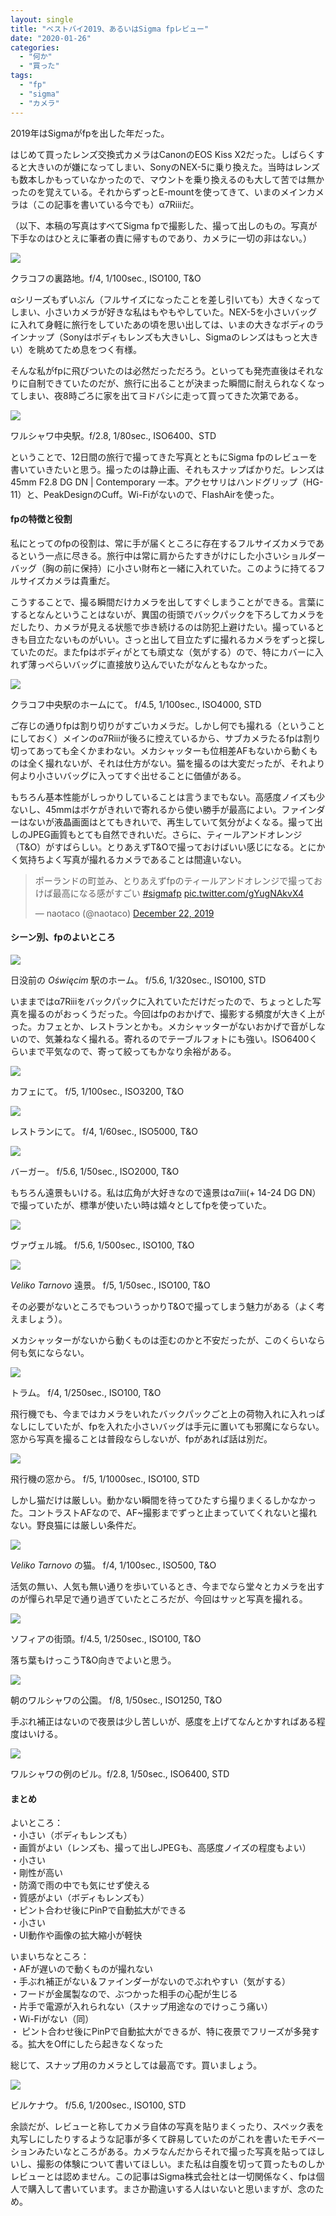 ```yaml
---
layout: single
title: "ベストバイ2019、あるいはSigma fpレビュー"
date: "2020-01-26"
categories: 
  - "何か"
  - "買った"
tags: 
  - "fp"
  - "sigma"
  - "カメラ"
---
```


2019年はSigmaがfpを出した年だった。

はじめて買ったレンズ交換式カメラはCanonのEOS Kiss X2だった。しばらくすると大きいのが嫌になってしまい、SonyのNEX-5に乗り換えた。当時はレンズも数本しかもっていなかったので、マウントを乗り換えるのも大して苦では無かったのを覚えている。それからずっとE-mountを使ってきて、いまのメインカメラは（この記事を書いている今でも）α7Riiiだ。

（以下、本稿の写真はすべてSigma fpで撮影した、撮って出しのもの。写真が下手なのはひとえに筆者の責に帰すものであり、カメラに一切の非はない。）

[![](https://blog.naotaco.com/assets/images/posts/2020/01/SDIM0387.jpg)](https://blog.naotaco.com/assets/images/posts/2020/01/SDIM0387-scaled.jpg)

クラコフの裏路地。f/4, 1/100sec., ISO100, T&O

αシリーズもずいぶん（フルサイズになったことを差し引いても）大きくなってしまい、小さいカメラが好きな私はもやもやしていた。NEX-5を小さいバッグに入れて身軽に旅行をしていたあの頃を思い出しては、いまの大きなボディのラインナップ（Sonyはボディもレンズも大きいし、Sigmaのレンズはもっと大きい）を眺めてため息をつく有様。

そんな私がfpに飛びついたのは必然だっただろう。といっても発売直後はそれなりに自制できていたのだが、旅行に出ることが決まった瞬間に耐えられなくなってしまい、夜8時ごろに家を出てヨドバシに走って買ってきた次第である。

[![](https://blog.naotaco.com/assets/images/posts/2020/01/SDIM0264.jpg)](https://blog.naotaco.com/assets/images/posts/2020/01/SDIM0264-scaled.jpg)

ワルシャワ中央駅。f/2.8, 1/80sec., ISO6400、STD

ということで、12日間の旅行で撮ってきた写真とともにSigma fpのレビューを書いていきたいと思う。撮ったのは静止画、それもスナップばかりだ。レンズは45mm F2.8 DG DN | Contemporary 一本。アクセサリはハンドグリップ（HG-11）と、PeakDesignのCuff。Wi-Fiがないので、FlashAirを使った。

#### fpの特徴と役割

私にとってのfpの役割は、常に手が届くところに存在するフルサイズカメラであるという一点に尽きる。旅行中は常に肩からたすきがけにした小さいショルダーバッグ（胸の前に保持）に小さい財布と一緒に入れていた。このように持てるフルサイズカメラは貴重だ。

こうすることで、撮る瞬間だけカメラを出してすぐしまうことができる。言葉にするとなんということはないが、異国の街頭でバックパックを下ろしてカメラをだしたり、カメラが見える状態で歩き続けるのは防犯上避けたい。撮っているときも目立たないものがいい。さっと出して目立たずに撮れるカメラをずっと探していたのだ。またfpはボディがとても頑丈な（気がする）ので、特にカバーに入れず薄っぺらいバッグに直接放り込んでいたがなんともなかった。

[![](https://blog.naotaco.com/assets/images/posts/2020/01/SDIM0276.jpg)](https://blog.naotaco.com/assets/images/posts/2020/01/SDIM0276-scaled.jpg)

クラコフ中央駅のホームにて。 f/4.5, 1/100sec., ISO4000, STD

ご存じの通りfpは割り切りがすごいカメラだ。しかし何でも撮れる（ということにしておく）メインのα7Riiiが後ろに控えているから、サブカメラたるfpは割り切ってあっても全くかまわない。メカシャッターも位相差AFもないから動くものは全く撮れないが、それは仕方がない。猫を撮るのは大変だったが、それより何より小さいバッグに入ってすぐ出せることに価値がある。

もちろん基本性能がしっかりしていることは言うまでもない。高感度ノイズも少ないし、45mmはボケがきれいで寄れるから使い勝手が最高によい。ファインダーはないが液晶画面はとてもきれいで、再生していて気分がよくなる。撮って出しのJPEG画質もとても自然できれいだ。さらに、ティールアンドオレンジ（T&O）がすばらしい。とりあえずT&Oで撮っておけばいい感じになる。とにかく気持ちよく写真が撮れるカメラであることは間違いない。

<blockquote class="twitter-tweet"><p lang="ja" dir="ltr">ポーランドの町並み、とりあえずfpのティールアンドオレンジで撮っておけば最高になる感がすごい <a href="https://twitter.com/hashtag/sigmafp?src=hash&amp;ref_src=twsrc%5Etfw">#sigmafp</a> <a href="https://t.co/gYugNAkvX4">pic.twitter.com/gYugNAkvX4</a></p>— naotaco (@naotaco) <a href="https://twitter.com/naotaco/status/1208810853572718593?ref_src=twsrc%5Etfw">December 22, 2019</a></blockquote>
<script async src="https://platform.twitter.com/widgets.js" charset="utf-8"></script>

#### シーン別、fpのよいところ

[![](https://blog.naotaco.com/assets/images/posts/2020/01/SDIM0320.jpg)](https://blog.naotaco.com/assets/images/posts/2020/01/SDIM0320-scaled.jpg)

日没前の _Oświęcim_ 駅のホーム。 f/5.6, 1/320sec., ISO100, STD

いままではα7Riiiをバックパックに入れていただけだったので、ちょっとした写真を撮るのがおっくうだった。今回はfpのおかげで、撮影する頻度が大きく上がった。カフェとか、レストランとかも。メカシャッターがないおかげで音がしないので、気兼ねなく撮れる。寄れるのでテーブルフォトにも強い。ISO6400くらいまで平気なので、寄って絞ってもかなり余裕がある。

[![](https://blog.naotaco.com/assets/images/posts/2020/01/SDIM0347.jpg)](https://blog.naotaco.com/assets/images/posts/2020/01/SDIM0347-scaled.jpg)

カフェにて。 f/5, 1/100sec., ISO3200, T&O

[![](https://blog.naotaco.com/assets/images/posts/2020/01/SDIM0392.jpg)](https://blog.naotaco.com/assets/images/posts/2020/01/SDIM0392-scaled.jpg)

レストランにて。 f/4, 1/60sec., ISO5000, T&O

[![](https://blog.naotaco.com/assets/images/posts/2020/01/SDIM0670.jpg)](https://blog.naotaco.com/assets/images/posts/2020/01/SDIM0670-scaled.jpg)

バーガー。 f/5.6, 1/50sec., ISO2000, T&O

もちろん遠景もいける。私は広角が大好きなので遠景はα7iii(+ 14-24 DG DN）で撮っていたが、標準が使いたい時は嬉々としてfpを使っていた。

[![](https://blog.naotaco.com/assets/images/posts/2020/01/SDIM0407.jpg)](https://blog.naotaco.com/assets/images/posts/2020/01/SDIM0407-scaled.jpg)

ヴァヴェル城。 f/5.6, 1/500sec., ISO100, T&O

[![](https://blog.naotaco.com/assets/images/posts/2020/01/SDIM0484.jpg)](https://blog.naotaco.com/assets/images/posts/2020/01/SDIM0484-scaled.jpg)

_Veliko Tarnovo_ 遠景。 f/5, 1/50sec., ISO100, T&O

その必要がないところでもついうっかりT&Oで撮ってしまう魅力がある（よく考えましょう）。

メカシャッターがないから動くものは歪むのかと不安だったが、このくらいなら何も気にならない。

[![](https://blog.naotaco.com/assets/images/posts/2020/01/SDIM0398.jpg)](https://blog.naotaco.com/assets/images/posts/2020/01/SDIM0398-scaled.jpg)

トラム。 f/4, 1/250sec., ISO100, T&O

飛行機でも、今まではカメラをいれたバックパックごと上の荷物入れに入れっぱなしにしていたが、fpを入れた小さいバッグは手元に置いても邪魔にならない。窓から写真を撮ることは普段ならしないが、fpがあれば話は別だ。

[![](https://blog.naotaco.com/assets/images/posts/2020/01/SDIM0421.jpg)](https://blog.naotaco.com/assets/images/posts/2020/01/SDIM0421-scaled.jpg)

飛行機の窓から。 f/5, 1/1000sec., ISO100, STD

しかし猫だけは厳しい。動かない瞬間を待ってひたすら撮りまくるしかなかった。コントラストAFなので、AF~撮影までずっと止まっていてくれないと撮れない。野良猫には厳しい条件だ。

[![](https://blog.naotaco.com/assets/images/posts/2020/01/SDIM0458.jpg)](https://blog.naotaco.com/assets/images/posts/2020/01/SDIM0458-scaled.jpg)

_Veliko Tarnovo_ の猫。 f/4, 1/100sec., ISO500, T&O

活気の無い、人気も無い通りを歩いているとき、今までなら堂々とカメラを出すのが憚られ早足で通り過ぎていたところだが、今回はサッと写真を撮れる。

[![](https://blog.naotaco.com/assets/images/posts/2020/01/SDIM0524.jpg)](https://blog.naotaco.com/assets/images/posts/2020/01/SDIM0524-scaled.jpg)

ソフィアの街頭。f/4.5, 1/250sec., ISO100, T&O

落ち葉もけっこうT&O向きでよいと思う。

[![](https://blog.naotaco.com/assets/images/posts/2020/01/SDIM0625.jpg)](https://blog.naotaco.com/assets/images/posts/2020/01/SDIM0625-scaled.jpg)

朝のワルシャワの公園。 f/8, 1/50sec., ISO1250, T&O

手ぶれ補正はないので夜景は少し苦しいが、感度を上げてなんとかすればある程度はいける。

[![](https://blog.naotaco.com/assets/images/posts/2020/01/SDIM0256.jpg)](https://blog.naotaco.com/assets/images/posts/2020/01/SDIM0256-scaled.jpg)

ワルシャワの例のビル。f/2.8, 1/50sec., ISO6400, STD

#### まとめ

よいところ：  
・小さい（ボディもレンズも）  
・画質がよい（レンズも、撮って出しJPEGも、高感度ノイズの程度もよい）  
・小さい  
・剛性が高い  
・防滴で雨の中でも気にせず使える  
・質感がよい（ボディもレンズも）  
・ピント合わせ後にPinPで自動拡大ができる  
・小さい  
・UI動作や画像の拡大縮小が軽快

いまいちなところ：  
・AFが遅いので動くものが撮れない  
・手ぶれ補正がない＆ファインダーがないのでぶれやすい（気がする）  
・フードが金属製なので、ぶつかった相手の心配が生じる  
・片手で電源が入れられない（スナップ用途なのでけっこう痛い）  
・Wi-Fiがない（同）  
・ ピント合わせ後にPinPで自動拡大ができるが、特に夜景でフリーズが多発する。拡大をOffにしたら起きなくなった

総じて、スナップ用のカメラとしては最高です。買いましょう。

[![](https://blog.naotaco.com/assets/images/posts/2020/01/SDIM0317.jpg)](https://blog.naotaco.com/assets/images/posts/2020/01/SDIM0317-scaled.jpg)

ビルケナウ。 f/5.6, 1/200sec., ISO100, STD

余談だが、レビューと称してカメラ自体の写真を貼りまくったり、スペック表を丸写しにしたりするような記事が多くて辟易していたのがこれを書いたモチベーションみたいなところがある。カメラなんだからそれで撮った写真を貼ってほしいし、撮影の体験について書いてほしい。また私は自腹を切って買ったものしかレビューとは認めません。この記事はSigma株式会社とは一切関係なく、fpは個人で購入して書いています。まさか勘違いする人はいないと思いますが、念のため。
